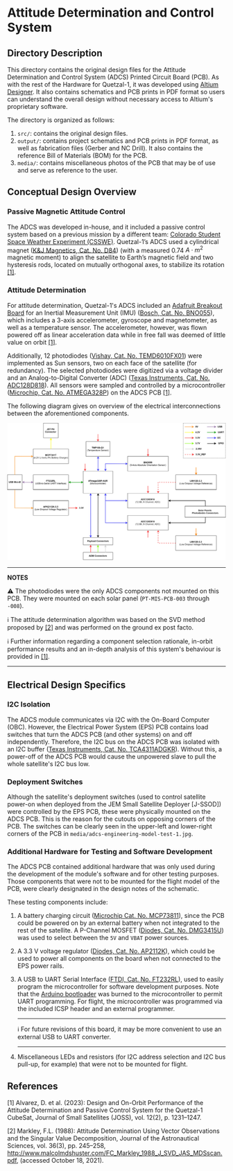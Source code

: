 # Attitude Determination and Control System #

## Directory Description

This directory contains the original design files for the Attitude Determination and Control System (ADCS) Printed Circuit Board (PCB). As with the rest of the Hardware for Quetzal-1, it was developed using [Altium Designer](https://www.altium.com/). It also contains schematics and PCB prints in PDF format so users can understand the overall design without necessary access to Altium's proprietary software.

The directory is organized as follows:

1. `src/`: contains the original design files.
2. `output/`: contains project schematics and PCB prints in PDF format, as well as fabrication files (Gerber and NC Drill). It also contains the reference Bill of Materials (BOM) for the PCB.
3. `media/`: contains miscellaneous photos of the PCB that may be of use and serve as reference to the user.

## Conceptual Design Overview

### Passive Magnetic Attitude Control

The ADCS was developed in-house, and it included a passive control system based on a previous mission by a different team: [Colorado Student Space Weather Experiment (CSSWE)](https://lasp.colorado.edu/home/csswe/). Quetzal-1’s ADCS used a cylindrical magnet ([K&J Magnetics, Cat. No. D84](https://www.kjmagnetics.com/proddetail.asp?prod=D84)) (with a measured 0.74  $A \cdot m^2$ magnetic moment) to align the satellite to Earth’s magnetic field and two hysteresis rods, located on mutually orthogonal axes, to stabilize its rotation [[1]](#user-content-references).

### Attitude Determination

For attitude determination, Quetzal-1's ADCS included an [Adafruit Breakout Board](https://learn.adafruit.com/adafruit-bno055-absolute-orientation-sensor) for an Inertial Measurement Unit (IMU) ([Bosch, Cat. No. BNO055](https://cdn-learn.adafruit.com/assets/assets/000/036/832/original/BST_BNO055_DS000_14.pdf)), which includes a 3-axis accelerometer, gyroscope and magnetometer, as well as a temperature sensor. The accelerometer, however, was flown powered off as linear acceleration data while in free fall was deemed of little value on orbit [[1]](#user-content-references).

Additionally, 12 photodiodes ([Vishay, Cat. No. TEMD6010FX01](https://www.vishay.com/en/product/81308/)) were implemented as Sun sensors, two on each face of the satellite (for redundancy). The selected photodiodes were digitized via a voltage divider and an Analog-to-Digital Converter (ADC) ([Texas Instruments, Cat. No. ADC128D818](https://www.ti.com/product/ADC128D818)). All sensors were sampled and controlled by a microcontroller ([Microchip, Cat. No. ATMEGA328P](https://www.microchip.com/en-us/product/ATmega328P)) on the ADCS PCB [[1]](#user-content-references).

The following diagram gives on overview of the electrical interconnections between the aforementioned components.

![adcs-block-diagram](./src/PT-MIS-PCB-001_v1%20Block%20Diagram.jpg?raw=true "ADCS Block Diagram")

---
**NOTES**

:warning: The photodiodes were the only ADCS components not mounted on this PCB. They were mounted on each solar panel (`PT-MIS-PCB-003` through `-008`).

:information_source: The attitude determination algorithm was based on the SVD method proposed by [[2]](#user-content-references) and was performed on the ground ex post facto.

:information_source: Further information regarding a component selection rationale, in-orbit performance results and an in-depth analysis of this system's behaviour is provided in [[1]](#user-content-references).

---

## Electrical Design Specifics

### I2C Isolation

The ADCS module communicates via I2C with the On-Board Computer (OBC). However, the Electrical Power System (EPS) PCB contains load switches that turn the ADCS PCB (and other systems) on and off independently. Therefore, the I2C bus on the ADCS PCB was isolated with an I2C buffer ([Texas Instruments, Cat. No. TCA4311ADGKR](https://www.ti.com/product/TCA4311A/part-details/TCA4311ADGKR)). Without this, a power-off of the ADCS PCB would cause the unpowered slave to pull the whole satellite's I2C bus low.

### Deployment Switches

Although the satellite's deployment switches (used to control satellite power-on when deployed from the JEM Small Satellite Deployer [J-SSOD]) were controlled by the EPS PCB, these were physically mounted on the ADCS PCB. This is the reason for the cutouts on opposing corners of the PCB. The switches can be clearly seen in the upper-left and lower-right corners of the PCB in `media/adcs-engineering-model-test-1.jpg`.

### Additional Hardware for Testing and Software Development

The ADCS PCB contained additional hardware that was only used during the development of the module's software and for other testing purposes. Those components that were not to be mounted for the flight model of the PCB, were clearly designated in the design notes of the schematic.

These testing components include:

1. A battery charging circuit ([Microchip Cat. No. MCP73811](https://www.microchip.com/en-us/product/MCP73811)), since the PCB could be powered on by an external battery when not integrated to the rest of the satellite. A P-Channel MOSFET ([Diodes, Cat. No. DMG3415U](https://www.digikey.com/en/products/detail/diodes-incorporated/DMG3415U-7/2052768)) was used to select between the `5V` and `VBAT` power sources.
2. A 3.3 V voltage regulator ([Diodes, Cat. No. AP2112K](https://www.diodes.com/assets/Datasheets/AP2112.pdf)), which could be used to power all components on the board when not connected to the EPS power rails.
3. A USB to UART Serial Interface ([FTDI, Cat. No. FT232RL](https://ftdichip.com/products/ft232rl/)), used to easily program the microcontroller for software development purposes. Note that the [Arduino bootloader](https://docs.arduino.cc/hacking/software/Bootloader) was burned to the microcontroller to permit UART programming. For flight, the microcontroller was programmed via the included ICSP header and an external programmer.

    ---
    :information_source: For future revisions of this board, it may be more convenient to use an external USB to UART converter.

    ---

4. Miscellaneous LEDs and resistors (for I2C address selection and I2C bus pull-up, for example) that were not to be mounted for flight.

## References

[1] Alvarez, D. et al. (2023): Design and On-Orbit Performance of the Attitude Determination and Passive Control System for the Quetzal-1 CubeSat, Journal of Small Satellites (JOSS), vol. 12(2), p. 1231–1247.

[2] Markley, F.L. (1988): Attitude Determination Using Vector Observations and the Singular Value Decomposition, Journal of the Astronautical Sciences, vol. 36(3), pp. 245–258, http://www.malcolmdshuster.com/FC_Markley_1988_J_SVD_JAS_MDSscan.pdf, (accessed October 18, 2021).